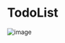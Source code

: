 # TodoList
![image](https://github.com/Alpaca38/TodoList/assets/137505484/a49aaa38-3d38-4a16-9ae7-56080e7930c2)
